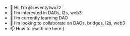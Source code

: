 - 👋 Hi, I’m @seventytwo72
- 👀 I’m interested in DAOs, l2s, web3
- 🌱 I’m currently learning DAO
- 💞️ I’m looking to collaborate on DAOs, bridges, l2s, web3
- 📫 How to reach me here:)

<!---
seventytwo72/seventytwo72 is a ✨ special ✨ repository because its `README.md` (this file) appears on your GitHub profile.
You can click the Preview link to take a look at your changes.
--->
